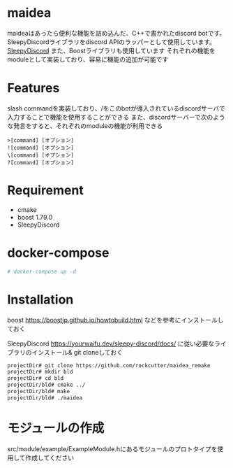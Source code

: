 # maidea

maideaはあったら便利な機能を詰め込んだ、C++で書かれたdiscord botです。
SleepyDiscordライブラリをdiscord APIのラッパーとして使用しています。
[SleepyDiscord](https://yourwaifu.dev/sleepy-discord/)
また、Boostライブラリも使用しています
それぞれの機能をmoduleとして実装しており、容易に機能の追加が可能です

# Features
slash commandを実装しており、/をこのbotが導入されているdiscordサーバで入力することで機能を使用することができる
また、discordサーバーで次のような発言をすると、それぞれのmoduleの機能が利用できる
```
>[command] [オプション]
![command] [オプション]
\[command] [オプション]
?[command] [オプション]
```
  
# Requirement
* cmake
* boost 1.79.0
* SleepyDiscord
 
# docker-compose
```bash
# docker-compose up -d
```
 
# Installation
boost 
https://boostjp.github.io/howtobuild.html などを参考にインストールしておく

SleepyDiscord
https://yourwaifu.dev/sleepy-discord/docs/ に従い必要なライブラリのインストール& git cloneしておく

```bash
projectDir# git clone https://github.com/rockcutter/maidea_remake
projectDir# mkdir bld
projectDir# cd bld
projectDir/bld# cmake ../
projectDir/bld# make
projectDir/bld# ./maidea
```

# モジュールの作成  
src/module/example/ExampleModule.hにあるモジュールのプロトタイプを使用して作成してください

